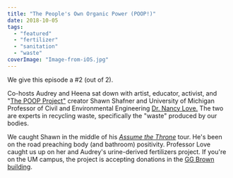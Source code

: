 ```yaml
---
title: "The People's Own Organic Power (POOP!)"
date: 2018-10-05
tags: 
  - "featured"
  - "fertilizer"
  - "sanitation"
  - "waste"
coverImage: "Image-from-iOS.jpg"
---
```


We give this episode a #2 (out of 2).

Co-hosts Audrey and Heena sat down with artist, educator, activist, and "[The POOP Project"](http://thepoopproject.org/) creator Shawn Shafner and University of Michigan Professor of Civil and Environmental Engineering [Dr. Nancy Love.](https://cee.engin.umich.edu/people/nancy-g-love/) The two are experts in recycling waste, specifically the "waste" produced by our bodies.

We caught Shawn in the middle of his _[Assume the Throne](http://thepoopproject.org/assume-the-throne)_ tour. He's been on the road preaching body (and bathroom) positivity. Professor Love caught us up on her and Audrey's urine-derived fertilizers project. If you're on the UM campus, the project is accepting donations in the [GG Brown building](https://news.engin.umich.edu/2017/01/urine-fertilizer/).
